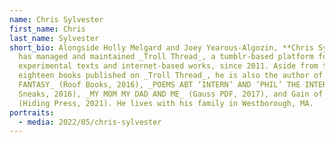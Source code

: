 ```yaml
---
name: Chris Sylvester
first_name: Chris
last_name: Sylvester
short_bio: Alongside Holly Melgard and Joey Yearous-Algozin, **Chris Sylvester**
  has managed and maintained _Troll Thread_, a tumblr-based platform for
  experimental texts and internet-based works, since 2011. Aside from the
  eighteen books published on _Troll Thread_, he is also the author of _BOOK ABT
  FANTASY_ (Roof Books, 2016), _POEMS ABT ‘INTERN’ AND ‘PHIL’ THE INTERN_ (Area
  Sneaks, 2016), _MY MOM MY DAD AND ME_ (Gauss PDF, 2017), and Gain of Function
  (Hiding Press, 2021). He lives with his family in Westborough, MA.
portraits:
  - media: 2022/05/chris-sylvester
---
```

